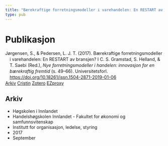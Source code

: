 ```yaml
---
title: "Bærekraftige forretningsmodeller i varehandelen: En RESTART av bransjen?"
type: pub
---
```

<h1>Publikasjon</h1>
<article id="csl-bib-container-3BAWTZF3" class="csl-bib-container">
  <div class="csl-bib-body" style="line-height: 1.35; padding-left: 1em; text-indent:-1em;">
  <div class="csl-entry">J&#xF8;rgensen, S., &amp; Pedersen, L. J. T. (2017). B&#xE6;rekraftige forretningsmodeller i varehandelen: En RESTART av bransjen? I C. S. Gramstad, S. Helland, &amp; T. Saebi (Red.), <i>Nye forretningsmodeller i handelen: innovasjon for en b&#xE6;rekraftig fremtid</i> (s. 49&#x2013;66). Universitetsforl. <a href="https://doi.org/10.18261/issn.1504-2871-2019-01-06">https://doi.org/10.18261/issn.1504-2871-2019-01-06</a></div>
</div>
  <div class="csl-bib-buttons">
    <a href="#taxonomy-article-3BAWTZF3" class="csl-bib-button">Arkiv</a>
    <a href="https://app.cristin.no/results/show.jsf?id=1494067" alt="Cristin URL" class="csl-bib-button">Cristin</a>
    <a href="http://zotero.org/groups/5022929/items/3BAWTZF3" alt="Zotero URL" class="csl-bib-button">Zotero</a>
    <a href="http://ezproxy.inn.no/login?url=https://doi.org/10.18261/issn.1504-2871-2019-01-06" class="csl-bib-button">EZproxy</a>
  </div>
  <div id="csl-bib-meta-container-3BAWTZF3"></div>
</article>
<div id="csl-bib-meta-3BAWTZF3" class="csl-bib-meta">
  <article id="taxonomy-article-3BAWTZF3" class="taxonomy-article">
    <h1>Arkiv</h1>
    <ul>
      <li>Høgskolen i Innlandet</li>
      <li>Handelshøgskolen Innlandet - Fakultet for økonomi og samfunnsvitenskap</li>
      <li>Institutt for organisasjon, ledelse, styring</li>
      <li>2017</li>
      <li>September</li>
    </ul>
  </article>
</div>
